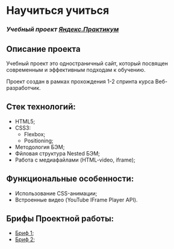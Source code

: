 # Научиться учиться
### *Учебный проект [Яндекс.Практикум](https://practicum.yandex.ru/web/)*

## Описание проекта
 Учебный проект это одностраничный сайт, который посвящен современным и эффективным подходам к обучению.

Проект создан в рамках прохождения 1-2 спринта курса Веб-разработчик.


## Стек технологий:
- HTML5;
- CSS3:
  - Flexbox;
  - Positioning;
- Методология БЭМ;
- Фйловая структура Nested БЭМ;
- Работа с медиафайлами (HTML-video, iframe);

## Функциональные особенности:
- Использование CSS-анимации;
- Встроенные видео (YouTube IFrame Player API).


## Брифы Проектной работы:
- [Бриф 1](https://code.s3.yandex.net/web-developer/project-1/sprint-1-brief.pdf);
- [Бриф 2](https://code.s3.yandex.net/web-developer/project-1/sprint-2-brief.pdf);


 
